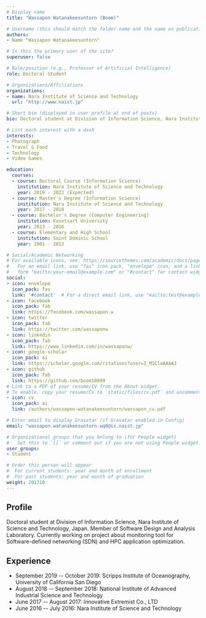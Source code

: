 ```yaml
---
# Display name
title: "Wassapon Watanakeesuntorn (Boom)"

# Username (this should match the folder name and the name on publications)
authors:
- Name "Wassapon Watanakeesuntorn"

# Is this the primary user of the site?
superuser: false

# Role/position (e.g., Professor of Artificial Intelligence)
role: Doctoral Student

# Organizations/Affiliations
organizations:
- name: Nara Institute of Science and Technology
  url: "http://www.naist.jp"

# Short bio (displayed in user profile at end of posts)
bio: Doctoral student at Division of Information Science, Nara Institute of Science and Technology, Japan. Member of Software Design and Analysis Laboratory. Currently working on project about monitoring tool for Software-defined networking (SDN) and HPC application optimization on AI Bridging Cloud Infrastructure (ABCI) supercomputer.

# List each interest with a dash
interests:
- Photograph
- Travel & Food
- Technology
- Video Games

education:
  courses:
  - course: Doctoral Course (Information Science)
    institution: Nara Institute of Science and Technology
    year: 2019 - 2022 (Expected)
  - course: Master's Degree (Information Science)
    institution: Nara Institute of Science and Technology
    year: 2017 - 2018
  - course: Bachelor's Degree (Computer Engineering)
    institution: Kasetsart University
    year: 2013 - 2016
  - course: Elementary and High School
    institution: Saint Dominic School
    year: 2001 - 2012

# Social/Academic Networking
# For available icons, see: https://sourcethemes.com/academic/docs/page-builder/#icons
#   For an email link, use "fas" icon pack, "envelope" icon, and a link in the
#   form "mailto:your-email@example.com" or "#contact" for contact widget.
social:
- icon: envelope
  icon_pack: fas
  link: '#contact'  # For a direct email link, use "mailto:test@example.org".
- icon: facebook
  icon_pack: fab
  link: https://facebook.com/wassapon.w
- icon: twitter
  icon_pack: fab
  link: https://twitter.com/wassaponw
- icon: linkedin
  icon_pack: fab
  link: https://www.linkedin.com/in/wassaponw/
- icon: google-scholar
  icon_pack: ai
  link: https://scholar.google.com/citations?user=Z_M1CloAAAAJ
- icon: github
  icon_pack: fab
  link: https://github.com/boom10899
# Link to a PDF of your resume/CV from the About widget.
# To enable, copy your resume/CV to `static/files/cv.pdf` and uncomment the lines below.
- icon: cv
  icon_pack: ai
  link: /authors/wassapon-watanakeesuntorn/wassapon_cv.pdf

# Enter email to display Gravatar (if Gravatar enabled in Config)
email: "wassapon.watanakeesuntorn.wq0@is.naist.jp"

# Organizational groups that you belong to (for People widget)
#   Set this to `[]` or comment out if you are not using People widget.
user_groups:
- Student

# Order this person will appear
#  For current students: year and month of enrollment
#  For past students: year and month of graduation
weight: 201710
---
```


## Profile
Doctoral student at Division of Information Science, Nara Institute of Science and Technology, Japan. Member of Software Design and Analysis Laboratory. Currently working on project about monitoring tool for Software-defined networking (SDN) and HPC application optimization.

## Experience
- September 2019 -- October 2019: Scripps Institute of Oceanography,
  University of California San Diego
- August 2018 -- September 2018: National Institute of Advanced Industrial
  Science and Technology
- June 2017 -- August 2017: Innovative Extremist Co., LTD
- June 2016 -- July 2016: Nara Institute of Science and Technology
